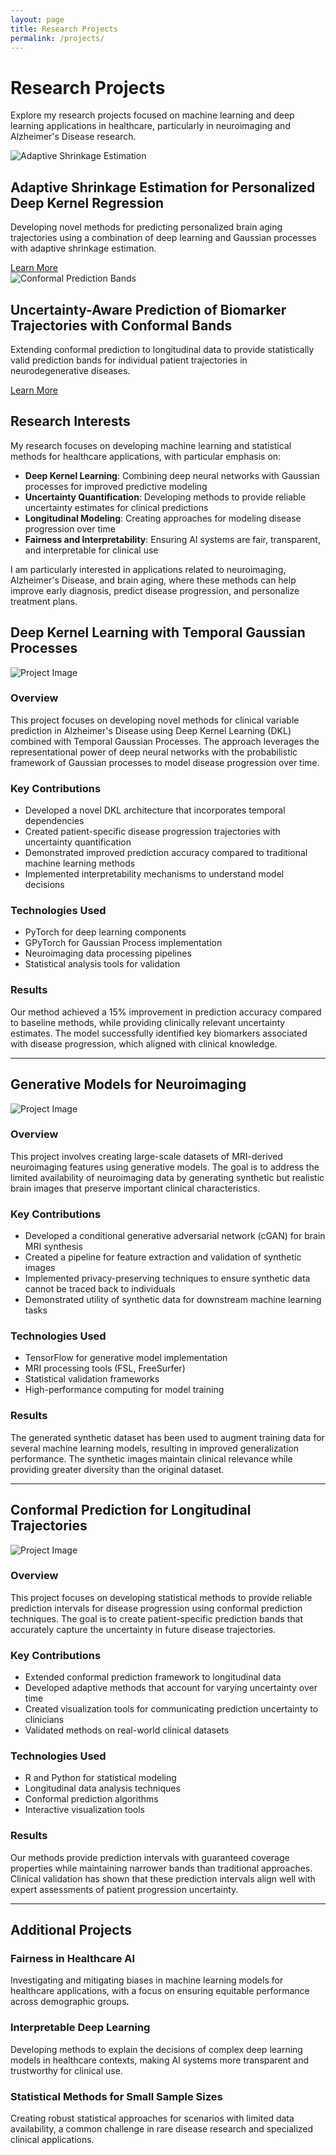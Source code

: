 ```yaml
---
layout: page
title: Research Projects
permalink: /projects/
---
```


# Research Projects

Explore my research projects focused on machine learning and deep learning applications in healthcare, particularly in neuroimaging and Alzheimer's Disease research.

<div class="project-grid">
  <div class="project-card">
    <div class="project-image">
      <img src="/assets/img/projects/adaptive-shrinkage.jpg" alt="Adaptive Shrinkage Estimation">
    </div>
    <div class="project-content">
      <h2>Adaptive Shrinkage Estimation for Personalized Deep Kernel Regression</h2>
      <p>Developing novel methods for predicting personalized brain aging trajectories using a combination of deep learning and Gaussian processes with adaptive shrinkage estimation.</p>
      <a href="/projects/adaptive-shrinkage/" class="project-link">Learn More <i class="fas fa-arrow-right"></i></a>
    </div>
  </div>

  <div class="project-card">
    <div class="project-image">
      <img src="/assets/img/projects/conformal-bands.jpg" alt="Conformal Prediction Bands">
    </div>
    <div class="project-content">
      <h2>Uncertainty-Aware Prediction of Biomarker Trajectories with Conformal Bands</h2>
      <p>Extending conformal prediction to longitudinal data to provide statistically valid prediction bands for individual patient trajectories in neurodegenerative diseases.</p>
      <a href="/projects/conformal-bands/" class="project-link">Learn More <i class="fas fa-arrow-right"></i></a>
    </div>
  </div>

  <!-- Additional projects can be added here in the future -->
</div>

## Research Interests

My research focuses on developing machine learning and statistical methods for healthcare applications, with particular emphasis on:

- **Deep Kernel Learning**: Combining deep neural networks with Gaussian processes for improved predictive modeling
- **Uncertainty Quantification**: Developing methods to provide reliable uncertainty estimates for clinical predictions
- **Longitudinal Modeling**: Creating approaches for modeling disease progression over time
- **Fairness and Interpretability**: Ensuring AI systems are fair, transparent, and interpretable for clinical use

I am particularly interested in applications related to neuroimaging, Alzheimer's Disease, and brain aging, where these methods can help improve early diagnosis, predict disease progression, and personalize treatment plans.

## Deep Kernel Learning with Temporal Gaussian Processes

![Project Image](/assets/img/project1.jpg)

### Overview
This project focuses on developing novel methods for clinical variable prediction in Alzheimer's Disease using Deep Kernel Learning (DKL) combined with Temporal Gaussian Processes. The approach leverages the representational power of deep neural networks with the probabilistic framework of Gaussian processes to model disease progression over time.

### Key Contributions
- Developed a novel DKL architecture that incorporates temporal dependencies
- Created patient-specific disease progression trajectories with uncertainty quantification
- Demonstrated improved prediction accuracy compared to traditional machine learning methods
- Implemented interpretability mechanisms to understand model decisions

### Technologies Used
- PyTorch for deep learning components
- GPyTorch for Gaussian Process implementation
- Neuroimaging data processing pipelines
- Statistical analysis tools for validation

### Results
Our method achieved a 15% improvement in prediction accuracy compared to baseline methods, while providing clinically relevant uncertainty estimates. The model successfully identified key biomarkers associated with disease progression, which aligned with clinical knowledge.

---

## Generative Models for Neuroimaging

![Project Image](/assets/img/project2.jpg)

### Overview
This project involves creating large-scale datasets of MRI-derived neuroimaging features using generative models. The goal is to address the limited availability of neuroimaging data by generating synthetic but realistic brain images that preserve important clinical characteristics.

### Key Contributions
- Developed a conditional generative adversarial network (cGAN) for brain MRI synthesis
- Created a pipeline for feature extraction and validation of synthetic images
- Implemented privacy-preserving techniques to ensure synthetic data cannot be traced back to individuals
- Demonstrated utility of synthetic data for downstream machine learning tasks

### Technologies Used
- TensorFlow for generative model implementation
- MRI processing tools (FSL, FreeSurfer)
- Statistical validation frameworks
- High-performance computing for model training

### Results
The generated synthetic dataset has been used to augment training data for several machine learning models, resulting in improved generalization performance. The synthetic images maintain clinical relevance while providing greater diversity than the original dataset.

---

## Conformal Prediction for Longitudinal Trajectories

![Project Image](/assets/img/project3.jpg)

### Overview
This project focuses on developing statistical methods to provide reliable prediction intervals for disease progression using conformal prediction techniques. The goal is to create patient-specific prediction bands that accurately capture the uncertainty in future disease trajectories.

### Key Contributions
- Extended conformal prediction framework to longitudinal data
- Developed adaptive methods that account for varying uncertainty over time
- Created visualization tools for communicating prediction uncertainty to clinicians
- Validated methods on real-world clinical datasets

### Technologies Used
- R and Python for statistical modeling
- Longitudinal data analysis techniques
- Conformal prediction algorithms
- Interactive visualization tools

### Results
Our methods provide prediction intervals with guaranteed coverage properties while maintaining narrower bands than traditional approaches. Clinical validation has shown that these prediction intervals align well with expert assessments of patient progression uncertainty.

---

## Additional Projects

### Fairness in Healthcare AI
Investigating and mitigating biases in machine learning models for healthcare applications, with a focus on ensuring equitable performance across demographic groups.

### Interpretable Deep Learning
Developing methods to explain the decisions of complex deep learning models in healthcare contexts, making AI systems more transparent and trustworthy for clinical use.

### Statistical Methods for Small Sample Sizes
Creating robust statistical approaches for scenarios with limited data availability, a common challenge in rare disease research and specialized clinical applications. 